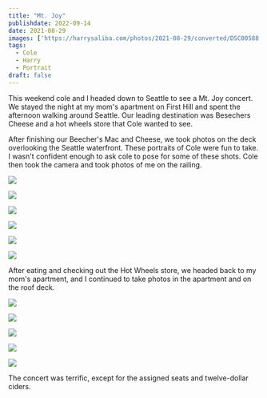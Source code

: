 ```yaml
---
title: "Mt. Joy"
publishdate: 2022-09-14
date: 2021-08-29
images: ['https://harrysaliba.com/photos/2021-08-29/converted/DSC00588.jpg']
tags:
  - Cole
  - Harry
  - Portrait
draft: false
---
```


This weekend cole and I headed down to Seattle to see a Mt. Joy concert.  We stayed the night at my mom's apartment on First Hill and spent the afternoon walking around Seattle.  Our leading destination was Besechers Cheese and a hot wheels store that Cole wanted to see.

After finishing our Beecher's Mac and Cheese, we took photos on the deck overlooking the Seattle waterfront.  These portraits of Cole were fun to take.  I wasn't confident enough to ask cole to pose for some of these shots.  Cole then took the camera and took photos of me on the railing.

![](https://harrysaliba.com/photos/2021-08-29/converted/DSC00526.jpg)

![](https://harrysaliba.com/photos/2021-08-29/converted/DSC00534.jpg)

![](https://harrysaliba.com/photos/2021-08-29/converted/DSC00557.jpg)

![](https://harrysaliba.com/photos/2021-08-29/converted/DSC00584.jpg)

![](https://harrysaliba.com/photos/2021-08-29/converted/DSC00586.jpg)

![](https://harrysaliba.com/photos/2021-08-29/converted/DSC00588.jpg)

After eating and checking out the Hot Wheels store, we headed back to my mom's apartment, and I continued to take photos in the apartment and on the roof deck.

![](https://harrysaliba.com/photos/2021-08-29/converted/DSC00595.jpg)

![](https://harrysaliba.com/photos/2021-08-29/converted/DSC00605.jpg)

![](https://harrysaliba.com/photos/2021-08-29/converted/DSC00612.jpg)

![](https://harrysaliba.com/photos/2021-08-29/converted/DSC00626.jpg)

![](https://harrysaliba.com/photos/2021-08-29/converted/DSC00636.jpg)

The concert was terrific, except for the assigned seats and twelve-dollar ciders.